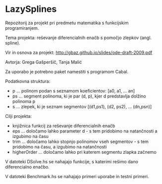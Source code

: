 LazySplines
=================
Repozitorij za projekt pri predmetu matematika s funkcijskim programiranjem.

Tema projekta: reševanje diferencialnih enačb s pomočjo zlepkov (angl. spline).

Vir in osnova za projekt: http://gbaz.github.io/slides/ode-draft-2009.pdf

Avtorja: Grega Gašperšič, Tanja Malić

Za uporabo je potrebno paket namestiti s programom Cabal.

Podatkovna struktura:
- p    ... polinom podan s seznamom koeficientov: [a0, a1, ... an]
- ps   ... segment polinoma, ki je par (d, p), kjer d predstavlja dolžino polinoma p
- s    ... zlepek, ki je seznam segmentov [(d1,ps1), (d2, ps2), ... (dn,psn)]

Cilji projekta:
- knjižnica funkcij za reševanje diferencialnih enačb
- eps  ... določamo lahko parameter d - s tem pridobimo na natančnosti a izgubimo na času
- trim ... določamo lahko stopnjo polinomov vseh segmentov - s tem pridobimo na času, a izgubimo na natančnosti
- higherOrder ... določamo lahko pri katerem segmentu zlapka začnemo

V datoteki DSolve.hs se nahajajo funkcije, s katerimi rešimo dano diferencialno enačbo.

V datoteki Benchmark.hs se nahajajo primeri uporabe in testni primeri.

